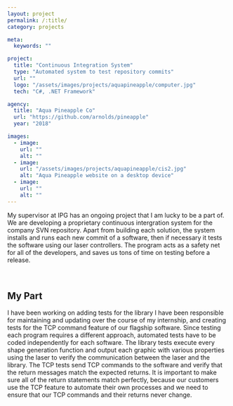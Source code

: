 ```yaml
---
layout: project
permalink: /:title/
category: projects

meta:
  keywords: ""

project:
  title: "Continuous Integration System"
  type: "Automated system to test repository commits"
  url: ""
  logo: "/assets/images/projects/aquapineapple/computer.jpg"
  tech: "C#, .NET Framework"

agency:
  title: "Aqua Pineapple Co"
  url: "https://github.com/arnolds/pineapple"
  year: "2018"

images:
  - image:
    url: ""
    alt: ""
  - image:
    url: "/assets/images/projects/aquapineapple/cis2.jpg"
    alt: "Aqua Pineapple website on a desktop device"
  - image:
    url: ""
    alt: ""
---
```

<p style="padding: 0 0 2rem;">My supervisor at IPG has an ongoing project that I am lucky to be a part of. We are developing a proprietary continuous intergration system for the company SVN repository. Apart from building each solution, the system installs and runs each new commit of a software, then if necessary it tests the software using our laser controllers. The program acts as a safety net for all of the developers, and saves us tons of time on testing before a release.</p>
<h2>My Part</h2>
<p style="padding: 0 0 2rem;">I have been working on adding tests for the library I have been responsible for maintaining and updating over the course of my internship, and creating tests for the TCP command feature of our flagship software. Since testing each program requires a different approach, automated tests have to be coded independently for each software. The library tests execute every shape generation function and output each graphic with various properties using the laser to verify the communication between the laser and the library. The TCP tests send TCP commands to the software and verify that the return messages match the expected returns. It is important to make sure all of the return statements match perfectly, because our customers use the TCP feature to automate their own processes and we need to ensure that our TCP commands and their returns never change.</p>

